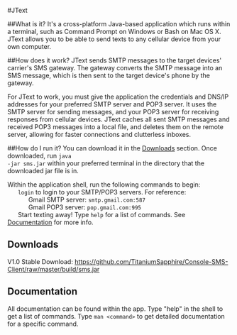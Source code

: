 #JText

##What is it?
It's a cross-platform Java-based application which runs within a terminal, such as Command Prompt on Windows or Bash on Mac OS X. JText allows you to be able to send texts to any cellular device from your own computer.

##How does it work?
JText sends SMTP messages to the target devices' carrier's SMS gateway. The gateway converts the SMTP message into an SMS message, which is then sent to the target device's phone by the gateway.

For JText to work, you must give the application the credentials and DNS/IP addresses for your preferred SMTP server and POP3 server. It uses the SMTP server for sending messages, and your POP3 server for receiving responses from cellular devices. JText caches all sent SMTP messages and received POP3 messages into a local file, and deletes them on the remote server, allowing for faster connections and clutterless inboxes. 

##How do I run it?
You can download it in the [Downloads](#downloads) section. Once downloaded, run <code>java -jar sms.jar</code> within your preferred terminal in the directory that the downloaded jar file is in.

Within the application shell, run the following commands to begin:<br/>
&nbsp;&nbsp;&nbsp;&nbsp;&nbsp;&nbsp;<code>login</code> to login to your SMTP/POP3 servers. For reference:<br/>
&nbsp;&nbsp;&nbsp;&nbsp;&nbsp;&nbsp;&nbsp;&nbsp;&nbsp;&nbsp;&nbsp;&nbsp;Gmail SMTP server: <code>smtp.gmail.com:587</code><br/>
&nbsp;&nbsp;&nbsp;&nbsp;&nbsp;&nbsp;&nbsp;&nbsp;&nbsp;&nbsp;&nbsp;&nbsp;Gmail POP3 server: <code>pop.gmail.com:995</code><br/>
&nbsp;&nbsp;&nbsp;&nbsp;&nbsp;&nbsp;Start texting away! Type <code>help</code> for a list of commands. See [Documentation](#documentation) for more info.

## Downloads
V1.0 Stable Download: https://github.com/TitaniumSapphire/Console-SMS-Client/raw/master/build/sms.jar

## Documentation
All documentation can be found within the app. Type "help" in the shell to get a list of commands. Type <code>man \<command\></code> to get detailed documentation for a specific command.
